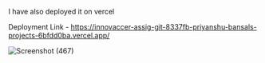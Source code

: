 I have also deployed it on vercel

Deployment Link - https://innovaccer-assig-git-8337fb-priyanshu-bansals-projects-6bfdd0ba.vercel.app/


![Screenshot (467)](https://github.com/user-attachments/assets/2e36bda7-c10c-4657-9995-43eec616e549)

